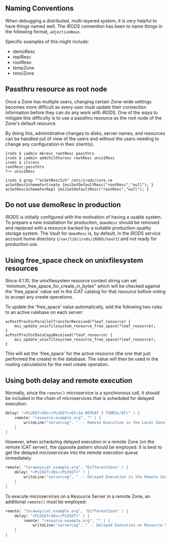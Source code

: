 
## Naming Conventions

When debugging a distributed, multi-layered system, it is very helpful to have
things named well.  The iRODS convention has been to name things in the
following format, `adjectiveNoun`.

Specific examples of this might include:

 - demoResc
 - replResc
 - rootResc
 - tempZone
 - renciZone

## Passthru resource as root node

Once a Zone has multiple users, changing certain Zone-wide settings becomes
more difficult as every user must update their connection information before
they can do any work with iRODS.  One of the ways to mitigate this difficulty
is to use a passthru resource as the root node of the Zone's default resource.

By doing this, administrative changes to disks, server names, and resources can
be handled out of view of the users and without the users needing to change any
configuration in their client(s).

```
irods $ iadmin mkresc rootResc passthru
irods $ iadmin addchildtoresc rootResc unix1Resc
irods $ ilsresc
rootResc:passthru
└── unix1Resc
```

```
irods $ grep "^acSetRescSch" /etc/irods/core.re
acSetRescSchemeForCreate {msiSetDefaultResc("rootResc","null"); }
acSetRescSchemeForRepl {msiSetDefaultResc("rootResc","null"); }

```

## Do not use demoResc in production

iRODS is initially configured with the motivation of having a usable system.  To prepare a new installation for production, `demoResc` should be removed and replaced with a resource backed by a suitable production-quality storage system.  The Vault for `demoResc` is, by default, in the iRODS service account home directory (`/var/lib/irods/iRODS/Vault`) and not ready for production use.


## Using free_space check on unixfilesystem resources

Since 4.1.10, the unixfilesystem resource context string can set 'minimum_free_space_for_create_in_bytes" which will be checked against the 'free_space' value set in the iCAT catalog for that resource before voting to accept any create operations.

To update the 'free_space' value automatically, add the following two rules to an active rulebase on each server:

```
acPostProcForParallelTransferReceived(*leaf_resource) {
    msi_update_unixfilesystem_resource_free_space(*leaf_resource);
}
acPostProcForDataCopyReceived(*leaf_resource) {
    msi_update_unixfilesystem_resource_free_space(*leaf_resource);
}
```

This will set the 'free_space' for the active resource (the one that just performed the create) in the database.  The value will then be used in the routing calculations for the next create operation.


## Using both delay and remote execution

Normally, since the `remote()` microservice is a synchronous call, it should be included in the chain of microservices that is scheduled for delayed execution:

```c
delay( "<PLUSET>30s</PLUSET><EF>1m REPEAT 3 TIMES</EF>" ) {
    remote( "resource.example.org", "" ) {
        writeLine("serverLog", " -- Remote Execution in the Local Zone");
    }
}
```

However, when scheduling delayed execution in a remote Zone (on the remote iCAT server), the opposite pattern should be employed.  It is best to get the delayed microservices into the remote execution queue immediately:

```c
remote( "farawayicat.example.org", "DifferentZone" ) {
    delay( "<PLUSET>30s</PLUSET>" ) {
        writeLine("serverLog", " -- Delayed Execution in the Remote Zone");
    }
}
```

To execute microservices on a Resource Server in a remote Zone, an additional `remote()` must be employed:

```c
remote( "farawayicat.example.org", "DifferentZone" ) {
    delay( "<PLUSET>30s</PLUSET>" ) {
        remote( "resource.example.org", "" ) {
            writeLine("serverLog", " -- Delayed Execution on Resource Server in the Remote Zone");
    }
}
```



<!--
..
.. - tickets
.. - quota management
-->


